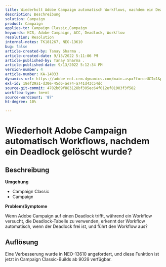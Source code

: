 ```yaml
---
title: Wiederholt Adobe Campaign automatisch Workflows, nachdem ein Deadlock gelöscht wurde?
description: Beschreibung
solution: Campaign
product: Campaign
applies-to: Campaign Classic,Campaign
keywords: KCS, Adobe Campaign, ACC, Deadlock, Workflow
resolution: Resolution
internal-notes: TK181267, NEO-13610
bug: false
article-created-by: Tanay Sharma .
article-created-date: 9/13/2022 5:11:06 PM
article-published-by: Tanay Sharma .
article-published-date: 9/13/2022 5:12:34 PM
version-number: 4
article-number: KA-14033
dynamics-url: https://adobe-ent.crm.dynamics.com/main.aspx?forceUCI=1&pagetype=entityrecord&etn=knowledgearticle&id=33c2550b-8733-ed11-9db1-002248086735
exl-id: 18ef29a1-d30e-45d6-ae74-a741d43c54dc
source-git-commit: 4702b69f883128bf305ec64f012ef01903f3f582
workflow-type: tm+mt
source-wordcount: '87'
ht-degree: 10%

---
```


# Wiederholt Adobe Campaign automatisch Workflows, nachdem ein Deadlock gelöscht wurde?

## Beschreibung


<b>Umgebung</b>

- Campaign Classic
- Campaign




<b>Problem/Symptome</b>

Wenn Adobe Campaign auf einen Deadlock trifft, während ein Workflow versucht, die Deadlock-Tabelle zu verwenden, erkennt der Workflow automatisch, wenn der Deadlock frei ist, und führt den Workflow aus?

## Auflösung


Eine Verbesserung wurde in NEO-13610 angefordert, und diese Funktion ist jetzt in Campaign Classic-Builds ab 9026 verfügbar.
